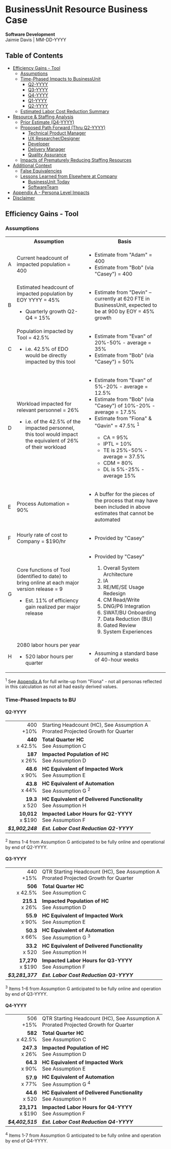 # BusinessUnit Resource Business Case
**Software Development**<br>
Jaimie Davis | MM-DD-YYYY

## Table of Contents
* [Efficiency Gains - Tool]()
  * [Assumptions]()
  * [Time-Phased Impacts to BusinessUnit]()
    * [Q2-YYYY]()
    * [Q3-YYYY]()
    * [Q4-YYYY]()
    * [Q1-YYYY]()
    * [Q2-YYYY]()
  * [Estimated Labor Cost Reduction Summary]()
* [Resource & Staffing Analysis]()
  * [Prior Estimate (Q4-YYYY)]()
  * [Proposed Path Forward (Thru Q2-YYYY)]()
    * [Technical Product Manager]()
    * [UX Researcher/Designer]()
    * [Developer]()
    * [Delivery Manager]()
    * [Quality Assurance]()
  * [Impacts of Prematurely Reducing Staffing Resources]()
* [Additional Context]()
  * [False Equivalencies]()
  * [Lessons Learned from Elsewhere at Company]()
    * [BusinessUnit Today]()
    * [SoftwareTeam]()
* [Appendix A - Persona Level Impacts]()
* [Disclaimer]()

## Efficiency Gains - Tool
### Assumptions
<table>
  <tr>
    <th></th>
    <th>Assumption</th>
    <th>Basis</th>
  </tr>
  <tr>
    <td>A</td>
    <td>Current headcount of impacted population = 400</td>
    <td>
      <ul>
        <li>Estimate from "Adam" = 400</li>
        <li>Estimate from "Bob" (via "Casey") = 400</li>
      </ul>
    </td>
  </tr>
 <tr>
  <td>B</td>
  <td>Estimated headcount of impacted population by EOY YYYY = 45%
    <ul>
     <li>Quarterly growth Q2-Q4 = 15%</li>
    </ul>
  </td>
  <td>
     <ul>
       <li>Estimate from "Devin" – currently at 620 FTE in BusinessUnit, expected to be at 900 by EOY = 45% growth</li>
     </ul>
  </td>
 </tr>
 <tr>
  <td>C</td>
  <td>
   Population impacted by Tool = 42.5%
   <ul>
    <li>i.e. 42.5% of EDO would be directly impacted by this tool</li>
   </ul>
  </td>
  <td>
   <ul>
    <li>Estimate from "Evan" of 20%-50% - average = 35%</li>
    <li>Estimate from "Bob" (via "Casey") = 50%</li>
   </ul>
  </td>
 </tr>
 <tr>
  <td>D</td>
  <td>
   Workload impacted for relevant personnel = 26%
   <ul>
    <li>i.e. of the 42.5% of the impacted personnel, this tool would impact the equivalent of 26% of their workload</li>
   </ul>
  </td>
  <td>
   <ul>
    <li>Estimate from "Evan" of 5%-20% - average = 12.5%</li>
    <li>Estimate from "Bob" (via "Casey") of 10%-20% - average = 17.5%</li>
    <li>Estimate from "Fiona" & "Gavin" = 47.5% <sup>1</sup></li>
    <ul>
     <li>CA = 95%</li>
     <li>IPTL = 10%</li>
     <li>TE is 25%-50% - average = 37.5%</li>
     <li>CDM = 80%</li>
     <li>DL is 5%-25% - average 15%</li>
    </ul>
   </ul>
  </td>
 </tr>
 <tr>
  <td>E</td>
  <td>Process Automation = 90%</td>
  <td>
   <ul>
    <li>A buffer for the pieces of the process that may have been included in above estimates that cannot be automated</li>
   </ul>
  </td>
 </tr>
 <tr>
  <td>F</td>
  <td>Hourly rate of cost to Company = $190/hr</td>
  <td>
   <ul>
    <li>Provided by "Casey"</li>
   </ul>
  </td>
 </tr>
 <tr>
  <td>G</td>
  <td>
   Core functions of Tool (identified to date) to bring online at each major version release = 9
   <ul>
    <li>Est. 11% of efficiency gain realized per major release</li>
   </ul>
  </td>
  <td>
   <ul>
    <li>Provided by "Casey"</li>
    <ol>
     <li>Overall System Architecture</li>
     <li>IA</li>
     <li>RE/ME/SE Usage Redesign</li>
     <li>CM Read/Write</li>
     <li>DNG/P6 Integration</li>
     <li>SWAT/BU Onboarding</li>
     <li>Data Reduction (BU)</li>
     <li>Gated Review</li>
     <li>System Experiences</li>
    </ol>
   </ul>
  </td>
 </tr>
 <tr>
  <td>H</td>
  <td>
   2080 labor hours per year
   <ul>
    <li>520 labor hours per quarter</li>
   </ul>
  </td>
  <td>
   <ul>
    <li>Assuming a standard base of 40-hour weeks</li>
   </ul>
  </td>
 </tr>
</table>

<sup>1</sup> See [Appendix A]() for full write-up from "Fiona" - not all personas reflected in this calculation as not all had easily derived values.

### Time-Phased Impacts to BU
#### Q2-YYYY
<table>
 <tr>
  <td align='right'>400<br>+10%</td>
  <td align='left'>Starting Headcount (HC), See Assumption A<br>Prorated Projected Growth for Quarter</td>
 </tr>
 <tr>
  <td align='right'><b>440</b><br>x 42.5%</td>
  <td align='left'><b>Total Quarter HC</b><br>See Assumption C</td>
 </tr>
 <tr>
  <td align='right'><b>187</b><br>x 26%</td>
  <td align='left'><b>Impacted Population of HC</b><br>See Assumption D</td>
 </tr>
 <tr>
  <td align='right'><b>48.6</b><br>x 90%</td>
  <td align='left'><b>HC Equivalent of Impacted Work</b><br>See Assumption E</td>
 </tr>
 <tr>
  <td align='right'><b>43.8</b><br>x 44%</td>
  <td align='left'><b>HC Equivalent of Automation</b><br>See Assumption G <sup>2</sup></td>
 </tr>
 <tr>
  <td align='right'><b>19.3</b><br>x 520</td>
  <td align='left'><b>HC Equivalent of Delivered Functionality</b><br>See Assumption H</td>
 </tr>
 <tr>
  <td align='right'><b>10,012</b><br>x $190</td>
  <td align='left'><b>Impacted Labor Hours for Q2-YYYY</b><br>See Assumption F</td>
 </tr>
 <tr>
  <td align='right'><b><i>$1,902,248</i></b></td>
  <td align='left'><b><i>Est. Labor Cost Reduction Q2-YYYY</i></b></td>
 </tr>
</table>

<sup>2</sup> Items 1-4 from Assumption G anticipated to be fully online and operational by end of Q2-YYYY.

#### Q3-YYYY
<table>
 <tr>
  <td align='right'>440<br>+15%</td>
  <td align='left'>QTR Starting Headcount (HC), See Assumption A<br>Prorated Projected Growth for Quarter</td>
 </tr>
 <tr>
  <td align='right'><b>506</b><br>x 42.5%</td>
  <td align='left'><b>Total Quarter HC</b><br>See Assumption C</td>
 </tr>
 <tr>
  <td align='right'><b>215.1</b><br>x 26%</td>
  <td align='left'><b>Impacted Population of HC</b><br>See Assumption D</td>
 </tr>
 <tr>
  <td align='right'><b>55.9</b><br>x 90%</td>
  <td align='left'><b>HC Equivalent of Impacted Work</b><br>See Assumption E</td>
 </tr>
 <tr>
  <td align='right'><b>50.3</b><br>x 66%</td>
  <td align='left'><b>HC Equivalent of Automation</b><br>See Assumption G <sup>3</sup></td>
 </tr>
 <tr>
  <td align='right'><b>33.2</b><br>x 520</td>
  <td align='left'><b>HC Equivalent of Delivered Functionality</b><br>See Assumption H</td>
 </tr>
 <tr>
  <td align='right'><b>17,270</b><br>x $190</td>
  <td align='left'><b>Impacted Labor Hours for Q3-YYYY</b><br>See Assumption F</td>
 </tr>
 <tr>
  <td align='right'><b><i>$3,281,377</i></b></td>
  <td align='left'><b><i>Est. Labor Cost Reduction Q3-YYYY</i></b></td>
 </tr>
</table>

<sup>3</sup> Items 1-6 from Assumption G anticipated to be fully online and operation by end of Q3-YYYY.

#### Q4-YYYY
<table>
 <tr>
  <td align='right'>506<br>+15%</td>
  <td align='left'>QTR Starting Headcount (HC), See Assumption A<br>Prorated Projected Growth for Quarter</td>
 </tr>
 <tr>
  <td align='right'><b>582</b><br>x 42.5%</td>
  <td align='left'><b>Total Quarter HC</b><br>See Assumption C</td>
 </tr>
 <tr>
  <td align='right'><b>247.3</b><br>x 26%</td>
  <td align='left'><b>Impacted Population of HC</b><br>See Assumption D</td>
 </tr>
 <tr>
  <td align='right'><b>64.3</b><br>x 90%</td>
  <td align='left'><b>HC Equivalent of Impacted Work</b><br>See Assumption E</td>
 </tr>
 <tr>
  <td align='right'><b>57.9</b><br>x 77%</td>
  <td align='left'><b>HC Equivalent of Automation</b><br>See Assumption G <sup>4</sup></td>
 </tr>
 <tr>
  <td align='right'><b>44.6</b><br>x 520</td>
  <td align='left'><b>HC Equivalent of Delivered Functionality</b><br>See Assumption H</td>
 </tr>
 <tr>
  <td align='right'><b>23,171</b><br>x $190</td>
  <td align='left'><b>Impacted Labor Hours for Q4-YYYY</b><br>See Assumption F</td>
 </tr>
 <tr>
  <td align='right'><b><i>$4,402,515</i></b></td>
  <td align='left'><b><i>Est. Labor Cost Reduction Q4-YYYY</i></b></td>
 </tr>
</table>

<sup>4</sup> Items 1-7 from Assumption G anticipated to be fully online and operation by end of Q4-YYYY.

